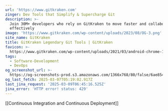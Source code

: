 ```yaml
---
url: 'https://www.gitkraken.com'
zinger: Dev Tools that Simplify & Supercharge Git
description: >-
  Join 30M+ developers who rely on GitKraken to move faster and collaborate more
  effectively
image: 'https://www.gitkraken.com/wp-content/uploads/2023/08/OG-3.png'
site_name: GitKraken
title: GitKraken Legendary Git Tools | GitKraken
favicon: >-
  https://www.gitkraken.com/wp-content/uploads/2021/03/android-chrome-144x144-1.png
tags:
  - Software-Development
  - DevOps
og_screenshot_url: >-
  https://og-screenshots-prod.s3.amazonaws.com/1366x768/80/false/6ae854199fdfc039fc39607e0a3f9991ecc9410f20b30490b9d9bf3a5ef1a39c.jpeg
og_last_fetch: 2025-03-07T05:19:02.917Z
last_jina_request: '2025-03-09T06:45:16.525Z'
jina_error: 'HTTP error! status: 429'
---
```

[[Continuous Integration and Continuous Deployment]]
